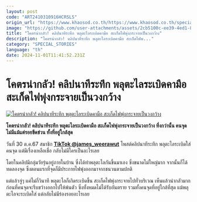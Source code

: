```yaml
---
layout: post
code: "ART2410310916HCRSLS"
origin_url: "https://www.khaosod.co.th/https://www.khaosod.co.th/special-stories/news_9483348"
image: "https://github.com/user-attachments/assets/2cb5100c-ee39-4ed1-8b57-a8a4df882110"
title: "โคตรน่ากลัว! คลิปนาทีระทึก พลุตะไลระเบิดคามือ สะเก็ดไฟพุ่งกระจายเป็นวงกว้าง"
description: "โคตรน่ากลัว! คลิปนาทีระทึก พลุตะไลระเบิดคามือ สะเก็ดไฟพ..."
category: "SPECIAL_STORIES"
language: "th"
date: 2024-11-01T11:41:52.231Z
---
```


# โคตรน่ากลัว! คลิปนาทีระทึก พลุตะไลระเบิดคามือ สะเก็ดไฟพุ่งกระจายเป็นวงกว้าง

[![โคตรน่ากลัว! คลิปนาทีระทึก พลุตะไลระเบิดคามือ สะเก็ดไฟพุ่งกระจายเป็นวงกว้าง](https://www.khaosod.co.th/wpapp/uploads/2024/10/rocket.jpg "โคตรน่ากลัว! คลิปนาทีระทึก พลุตะไลระเบิดคามือ สะเก็ดไฟพุ่งกระจายเป็นวงกว้าง")](https://www.khaosod.co.th/wpapp/uploads/2024/10/rocket.jpg)

**โคตรน่ากลัว! คลิปนาทีระทึก พลุตะไลระเบิดคามือ สะเก็ดไฟพุ่งกระจายเป็นวงกว้าง ทึ่งกว่านั้น คนจุดไม่มีแม้แต่รอยขีดข่วน ทั้งที่อยู่ใกล้สุด**

วันที่ 30 ต.ค.67 สมาชิก **[TikTok @james\_weerawut](https://www.tiktok.com/@james_weerawut/video/7427166908765506824)** โพสต์คลิปนาทีระทึก พลุตะไลระเบิดใส่คนจุด แต่มีเรื่องเหลือเชื่อ กลับไม่มีใครเป็นอะไรเลย

โดยในคลิปมีกลุ่มวัยรุ่นอยู่ภายในบ้าน ซึ่งได้ทำพลุตะไลกันขึ้นมาเอง ซึ่งขนาดไม่ใหญ่มาก จากนั้นก็ได้ทดลองจุด ซึ่งตอนแรกที่จุดก็มีประกายไฟพุ่งออกมาจากชนวนตามปกติ

แต่แล้วจู่ๆ แค่ไม่กี่วินาที พลุตะไลก็เกิดระเบิดขึ้น สะเก็ดไฟพุ่งกระจายไปทั่วบริเวณ เห็นแล้วน่ากลัวมาก ก่อนที่คนจุดจะรีบขว้างออกไปให้พ้นตัว ซึ่งทั้งหมดไม่ได้รับอันตราย รวมทั้งคนจุดที่อยู่ใกล้ที่สุด แม้พลุตะไลจะระเบิดใส่ แต่กลับไม่มีร่องรอยอะไรเลย



